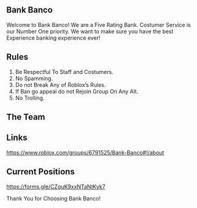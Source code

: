 ## Bank Banco
Welcome to Bank Banco! We are a Five Rating Bank. Costumer Service is our Number One priority. We want to make sure you have the best Experience banking experience ever!

## Rules

1. Be Respectful To Staff and Costumers.
2. No Spamming.
3. Do not Break Any of Roblox’s Rules.
4. If Ban go appeal do not Rejoin Group On Any Alt.
5. No Trolling.

## The Team

## Links
https://www.roblox.com/groups/6791525/Bank-Banco#!/about

## Current Positions
https://forms.gle/CZguK9xxNTaNtKyk7

Thank You for Choosing Bank Banco!

